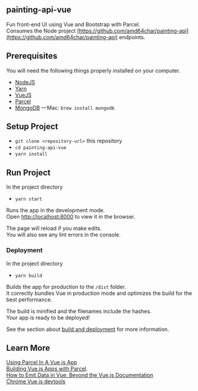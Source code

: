 
## painting-api-vue

Fun front-end UI using Vue and Bootstrap with Parcel.<br>
Consumes the Node project [https://github.com/amd64char/painting-api](https://github.com/amd64char/painting-api) endpoints.

## Prerequisites

You will need the following things properly installed on your computer.

* [NodeJS](https://nodejs.org/en/)
* [Yarn](https://yarnpkg.com/lang/en/docs/install/#mac-stable)
* [VueJS](https://vuejs.org/v2/guide/)
* [Parcel](https://parceljs.org/getting_started.html)
* [MongoDB](https://docs.mongodb.com/manual/administration/install-community/) — Mac: `brew install mongodb`

## Setup Project

* `git clone <repository-url>` this repository
* `cd painting-api-vue`
* `yarn install`

## Run Project

In the project directory

* `yarn start`

Runs the app in the development mode.<br>
Open [http://localhost:8000](http://localhost:8000) to view it in the browser.

The page will reload if you make edits.<br>
You will also see any lint errors in the console.

### Deployment

In the project directory

* `yarn build`

Builds the app for production to the `/dist` folder.<br>
It correctly bundles Vue in production mode and optimizes the build for the best performance.

The build is minified and the filenames include the hashes.<br>
Your app is ready to be deployed!

See the section about [build and deployment](https://parceljs.org/cli.html#build) for more information.

## Learn More

[Using Parcel In A Vue.js App](https://scotch.io/tutorials/using-parcel-in-a-vuejs-app)<br>
[Building Vue.js Apps with Parcel](https://alligator.io/vuejs/vue-parceljs/).<br>
[How to Emit Data in Vue: Beyond the Vue.js Documentation](https://www.telerik.com/blogs/how-to-emit-data-in-vue-beyond-the-vuejs-documentation)<br>
[Chrome Vue.js devtools](https://chrome.google.com/webstore/detail/vuejs-devtools/nhdogjmejiglipccpnnnanhbledajbpd?hl=en)

